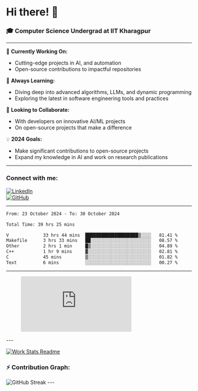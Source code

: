 # Hi there! 👋

### 🎓 Computer Science Undergrad at IIT Kharagpur

---

🔭 **Currently Working On:**  
- Cutting-edge projects in AI, and automation  
- Open-source contributions to impactful repositories

🌱 **Always Learning:**  
- Diving deep into advanced algorithms, LLMs, and dynamic programming  
- Exploring the latest in software engineering tools and practices

👯 **Looking to Collaborate:**  
- With developers on innovative AI/ML projects  
- On open-source projects that make a difference

💡 **2024 Goals:**  
- Make significant contributions to open-source projects  
- Expand my knowledge in AI and work on research publications 

---

### Connect with me:

[![LinkedIn](https://img.shields.io/badge/LinkedIn-0077B5?style=for-the-badge&logo=linkedin&logoColor=white)](https://www.linkedin.com/in/sesidadi)  
[![GitHub](https://img.shields.io/badge/GitHub-181717?style=for-the-badge&logo=github&logoColor=white)](https://github.com/sesiii)

---
<!--START_SECTION:waka-->

```txt
From: 23 October 2024 - To: 30 October 2024

Total Time: 39 hrs 25 mins

V             33 hrs 44 mins  ████████████████████▒░░░░   81.41 %
Makefile      3 hrs 33 mins   ██░░░░░░░░░░░░░░░░░░░░░░░   08.57 %
Other         2 hrs 1 min     █▒░░░░░░░░░░░░░░░░░░░░░░░   04.89 %
C++           1 hr 9 mins     ▓░░░░░░░░░░░░░░░░░░░░░░░░   02.81 %
C             45 mins         ▒░░░░░░░░░░░░░░░░░░░░░░░░   01.82 %
Text          6 mins          ░░░░░░░░░░░░░░░░░░░░░░░░░   00.27 %
```

<!--END_SECTION:waka-->
---
<figure><embed src="https://wakatime.com/share/@81d5e6c4-c575-43e6-9a9e-85ed25517f53/42cf003a-18dd-42ef-bded-df01146821f2.svg"></embed></figure>
---

[![Work Stats Readme](https://github.com/sesiii/sesiii/actions/workflows/main.yml/badge.svg)](https://github.com/sesiii/sesiii/actions/workflows/main.yml)

### ⚡ Contribution Graph:

<img src="https://streak-stats.demolab.com/?user=sesiii&theme=radical" alt="GitHub Streak" />
---

